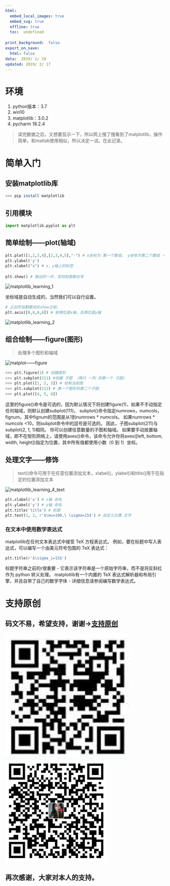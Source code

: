 ```yaml
---
html:
  embed_local_images: true
  embed_svg: true
  offline: true
  toc:  undefined

print_background:  false
export_on_save:
  html: false
data:  2019/ 1/ 29
updated: 2019/ 2/ 17
---
```


# 环境

1. python版本：3.7
2. win10
3. matplotlib：3.0.2
4. pycharm 18.2.4

> 读完数据之后，又想要显示一下，所以网上搜了搜看到了matplotlib，操作简单，和matlab使用相似，所以决定一试。在此记录。

# 简单入门

## 安装matplotlib库

``` bash
>>> pip install matplotlib
```

## 引用模块

``` python
import matplotlib.pyplot as plt
```

## 简单绘制——plot(轴域)

``` python
plt.plot([1,2,3,4],[2,3,4,5],"-") # x坐标为 第一个数组， y坐标为第二个数组 一一对应，最后一个参数表示使用实线
plt.ylabel('y')
plt.xlabel("x") # x，y轴上的标签

plt.show() # 输出的一步，否则前面都白写
```

![matplotlib_learning_1](https://i.loli.net/2019/01/30/5c511a6bc4f29.png)

坐标域是自动生成的，当然我们可以自行设置。

``` python
# 之后所加都要加在show之前。
plt.axis([0,6,0,6]) # 前两位是x轴，后两位是y轴
```
![matplotlib_learning_2](https://i.loli.net/2019/01/30/5c511b4e6ae91.png)




## 组合绘制——figure(图形)

> 处理多个图形和轴域

![matplot——figure](https://i.loli.net/2019/02/17/5c691323e5da1.png)

``` python
>>> plt.figure(1) # 创建图形
>>> plt.subplot(211) #创建 子图 （两行 一列 的第一个 子图）
>>> plt.plot([1, 2, 3]) # 绘制当前图
>>> plt.subplot(212) # 第一个图形的第二个子图
>>> plt.plot([4, 5, 6])
```

这里的figure()命令是可选的，因为默认情况下将创建figure(1)，如果不手动指定任何轴域，则默认创建subplot(111)。
subplot()命令指定numrows，numcols，fignum，其中fignum的范围是从1到numrows * numcols。
如果numrows * numcols <10，则subplot命令中的逗号是可选的。 因此，子图subplot(211)与subplot(2, 1, 1)相同。
你可以创建任意数量的子图和轴域。 如果要手动放置轴域，即不在矩形网格上，请使用axes()命令，该命令允许你将axes([left, bottom, width, height])指定为位置，其中所有值都使用小数（0 到 1）坐标。

## 处理文字——修饰

> text()命令可用于在任意位置添加文本，xlabel()，ylabel()和title()用于在指定的位置添加文本

![matplotlib_learning_4_text](https://i.loli.net/2019/02/17/5c6920904eecb.png)

``` python
plt.xlabel('x') # x轴 命名
plt.ylabel('y') # y轴 命名
plt.title('title') # 标题
plt.text(1, 2, r'$\mu=100,\ \sigma=15$') # 自定义位置 文字
```
### 在文本中使用数学表达式

matplotlib在任何文本表达式中接受 TeX 方程表达式。 例如，要在标题中写入表达式，可以编写一个由美元符号包围的 TeX 表达式：

``` python
plt.title(r'$\sigma_i=15$')
```

标题字符串之前的r很重要 - 它表示该字符串是一个原始字符串，而不是将反斜杠作为 python 转义处理。 matplotlib有一个内置的 TeX 表达式解析器和布局引擎，并且自带了自己的数学字体 - 详细信息请参阅编写数学表达式。



# 支持原创
## 码文不易，希望支持，谢谢->**[支持原创](http://blog.csdn.net/qq923132714/article/details/79399145)**
![微信支付](https://raw.githubusercontent.com/923132714/my_picture/master/blog/support/weixin.png)![微信支付](https://raw.githubusercontent.com/923132714/my_picture/master/blog/support/支付宝.png)
## 再次感谢，大家对本人的支持。

